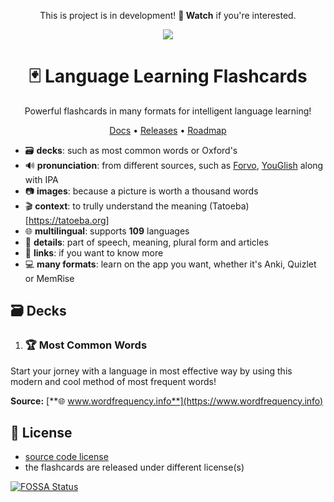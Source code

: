 <div align='center'>
  <p>This is project is in development! <b>👀 Watch</b> if you're interested.</p>
  <a href="https://app.fossa.com/projects/git%2Bgithub.com%2Ffrekwencja%2Flanguage-learning-flashcards?ref=badge_shield"><img src="https://app.fossa.com/api/projects/git%2Bgithub.com%2Ffrekwencja%2Flanguage-learning-flashcards.svg?type=shield"></a>
  <h1>🃏 Language Learning Flashcards</h1>
  <p>Powerful flashcards in many formats for intelligent language learning! </p>
  <p><a href="https://github.com/frekwencja/language-learning-flashcards/tree/main/docs/">Docs</a> • <a href="https://github.com/frekwencja/language-learning-flashcards/releases">Releases</a> • <a href="https://github.com/orgs/frekwencja/projects/1">Roadmap</a></p>
</div>

- 🗃 **decks**: such as most common words or Oxford's
- 🔊 **pronunciation**: from different sources, such as [Forvo](https://forvo.com/), [YouGlish](https://youglish.com) along with IPA
- 📷 **images**: because a picture is worth a thousand words
- 🎬 **context**: to trully understand the meaning (Tatoeba)[https://tatoeba.org]
- 🌐 **multilingual**: supports **109** languages
- 🧾 **details**: part of speech, meaning, plural form and articles
- 🔗 **links**: if you want to know more
- 💻 **many formats**: learn on the app you want, whether it's Anki, Quizlet or MemRise

## 🗃 Decks

1. ### 🏆 Most Common Words
Start your jorney with a language in most effective way by using this modern and cool method of most frequent words!

**Source:** [**🌐 www.wordfrequency.info**](https://www.wordfrequency.info)

## 🔗 License
- [source code license](https://github.com/frekwencja/language-learning-flashcards/blob/main/LICENSE)
- the flashcards are released under different license(s)


[![FOSSA Status](https://app.fossa.com/api/projects/git%2Bgithub.com%2Ffrekwencja%2Flanguage-learning-flashcards.svg?type=large)](https://app.fossa.com/projects/git%2Bgithub.com%2Ffrekwencja%2Flanguage-learning-flashcards?ref=badge_large)
